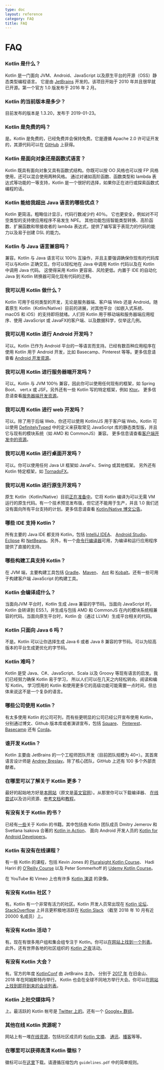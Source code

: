 ```yaml
---
type: doc
layout: reference
category: FAQ
title: FAQ
---
```


# FAQ

### Kotlin 是什么？

Kotlin 是一门面向 JVM、Android、JavaScript 以及原生平台的开源（OSS）静态类型编程语言。
它是由 [JetBrains](http://www.jetbrains.com) 开发的。该项目开始于 2010 年并且很早就已开源。第一个官方 1.0 版发布于 2016 年 2 月。

### Kotlin 的当前版本是多少？

目前发布的版本是 1.3.20，发布于 2019-01-23。

### Kotlin 是免费的吗？

是。Kotlin 是免费的，已经免费并会保持免费。它是遵循 Apache 2.0 许可证开发的，其源代码可以在 [GitHub](https://github.com/jetbrains/kotlin) 上获得。

### Kotlin 是面向对象还是函数式语言？

Kotlin 既具有面向对象又具有函数式结构。你既可以按 OO 风格也可以按 FP 风格使用，还可以混合使用两种风格。
通过对诸如高阶函数、函数类型和 lambda 表达式等功能的一等支持，Kotlin 是一个很好的选择，如果你正在进行或探索函数式编程的话。

### Kotlin 能给我超出 Java 语言的哪些优点？

Kotlin 更简洁。粗略估计显示，代码行数减少约 40％。
它也更安全，例如对不可空类型的支持使应用程序不易发生 NPE。
其他功能包括智能类型转换、高阶函数、扩展函数和带接收者的 lambda 表达式，提供了<!--
-->编写富于表现力的代码的能力以及易于创建 DSL 的能力。
 
### Kotlin 与 Java 语言兼容吗？

兼容。Kotlin 与 Java 语言可以 100％ 互操作，并且主要强调确保你现有的代码库<!--
-->可以与Kotlin 正确交互。你可以轻松地在 Java 中调用 Kotlin 代码以及在 Kotlin 中调用 Java 代码。 这使得采用 Kotlin
更容易、风险更低。内置于 IDE 的自动化 Java 到 Kotlin 转换器可简化现有代码的迁移。

### 我可以用 Kotlin 做什么？

Kotlin 可用于任何类型的开发，无论是服务器端、客户端 Web 还是 Android。随着原生 Kotlin（Kotlin/Native）目前<!--
-->的进展，对其他平台（如嵌入式系统、macOS 和 iOS）的支持即将就绪。人们将 Kotlin 用于移动端<!--
-->和服务器端应用程序、使用 JavaScript 或 JavaFX的客户端、以及数据科学，仅举这几例。

### 我可以用 Kotlin 进行 Android 开发吗？

可以。Kotlin 已作为 Android 平台的一等语言而支持。已经有数百种应用程序在使用 Kotlin
用于 Android 开发，比如 Basecamp、Pinterest 等等。更多信息请查看 [Android 开发资源](android-overview.html)。

### 我可以用 Kotlin 进行服务器端开发吗？

可以。Kotlin 与 JVM 100％ 兼容，因此你可以使用任何现有的框架，如 Spring Boot、
vert.x 或 JSF。另外还有一些 Kotlin 写的特定框架，例如 [Ktor](https://ktor.kotlincn.net)。
更多信息请查看[服务器端开发资源](server-overview.html)。

### 我可以用 Kotlin 进行 web 开发吗？

可以。除了用于后端 Web，你还可以使用 Kotlin/JS 用于客户端 Web。Kotlin 可以使用
[DefinitelyTyped](http://definitelytyped.org) 中的定义来获取常见 JavaScript 库的静态类型版，并且它与现有的模块系统（如 AMD 和 CommonJS）兼容。
更多信息请查看[客户端开发中的资源](js-overview.html)。

### 我可以用 Kotlin 进行桌面开发吗？

可以。你可以使用任何 Java UI 框架如 JavaFx、Swing 或其他框架。
另外还有 Kotlin 特定框架，如 [TornadoFX](https://github.com/edvin/tornadofx)。

### 我可以用 Kotlin 进行原生开发吗？

原生 Kotlin（Kotlin/Native）目前[正在准备中](https://blog.jetbrains.com/kotlin/tag/native/)。它将 Kotlin 编译为<!--
-->可以无需 VM 运行的原生代码。有一个技术预览发布版，但它还不能用于生产，并且 1.0 我们还<!--
-->没有面向所有平台支持的计划。更多信息请查看 [Kotlin/Native 博文公告](https://blog.jetbrains.com/kotlin/2017/04/kotlinnative-tech-preview-kotlin-without-a-vm/)。

### 哪些 IDE 支持 Kotlin？

所有主要的 Java IDE 都支持 Kotlin，包括 [IntelliJ IDEA](https://www.kotlincn.net/docs/tutorials/getting-started.html)、
[Android Studio](https://www.kotlincn.net/docs/tutorials/kotlin-android.html)、[Eclipse](https://www.kotlincn.net/docs/tutorials/getting-started-eclipse.html) 和
[NetBeans](http://plugins.netbeans.org/plugin/68590/kotlin)。另外，有一个[命令行编译器](https://www.kotlincn.net/docs/tutorials/command-line.html)<!--
-->可用，为编译和运行应用程序提供了直接的支持。
  
### 哪些构建工具支持 Kotlin？

在 JVM 端，主要构建工具包括 [Gradle](using-gradle.html)、[Maven](using-maven.html)、
[Ant](using-ant.html) 和 [Kobalt](http://beust.com/kobalt/home/index.html)。还有一些可用于构建客户端 JavaScript 的构建工具。

### Kotlin 会编译成什么？

当面向JVM 平台时，Kotlin 生成 Java 兼容的字节码。当面向 JavaScript 时，Kotlin 会转译到 ES5.1，并生成与<!--
-->包括 AMD 和 CommonJS 在内的模块系统相兼容的代码。当面向原生平台时，Kotlin 会（通过 LLVM）生成平台相关的代码。

### Kotlin 只面向 Java 6 吗？

不是。Kotlin 可以让你选择生成 Java 6 或者 Java 8 兼容的字节码。可以为较高版本的平台生成更优化的字节码。

### Kotlin 难吗？

Kotlin 是受 Java、C#、JavaScript、Scala 以及 Groovy 等现有语言的启发。我们已经努力确保 Kotlin 易于学习，
所以人们可以在几天之内轻松转向、阅读和编写 Kotlin。
学习惯用的 Kotlin 和使用更多它的高级功能可能需要一点时间，但总体来说这不是一个复杂的语言。
 
### 哪些公司使用 Kotlin？
 
有太多使用 Kotlin 的公司可列，而有些更明显的公司已经公开宣布使用 Kotlin，分别通过博文、Github 版本库或者演讲宣布，包括
[Square](https://medium.com/square-corner-blog/square-open-source-loves-kotlin-c57c21710a17)、 [Pinterest](https://www.youtube.com/watch?v=mDpnc45WwlI)、 [Basecamp](https://m.signalvnoise.com/how-we-made-basecamp-3s-android-app-100-kotlin-35e4e1c0ef12) 还有 [Corda](https://docs.corda.net/releases/release-M9.2/further-notes-on-kotlin.html)。

### 谁开发 Kotlin？

Kotlin 主要由 JetBrains 的一个工程师团队开发（目前团队规模为 40+）。其首席语言设计师是
[Andrey Breslav](https://twitter.com/abreslav)。除了核心团队，GitHub 上还有 100 多个外部贡献者。

### 在哪里可以了解关于 Kotlin 更多？

最好的起始地方好是[本网站](https://www.kotlincn.net)（原文是[英文官网](https://kotlinlang.org)）。从那里你可以下载编译器、
[在线尝试](https://play.kotlinlang.org)以及访问资源、[参考文档](index.html)<!--
-->和[教程](https://www.kotlincn.net/docs/tutorials/index.html)。

### 有没有关于 Kotlin 的书？

已经有[一些](/docs/books.html)关于 Kotlin 的书籍。其中包括由 Kotlin 团队成员 Dmitry Jemerov 和 Svetlana Isakova 合著的 [Kotlin in Action](https://www.manning.com/books/kotlin-in-action)、
面向 Android 开发人员的 [Kotlin for Android Developers](https://leanpub.com/kotlin-for-android-developers)。

### Kotlin 有没有在线课程？

有一些 Kotlin 的课程，包括 Kevin Jones 的 [Pluralsight Kotlin Course](https://www.pluralsight.com/courses/kotlin-getting-started)、
Hadi Hariri 的 [O’Reilly Course](http://shop.oreilly.com/product/0636920052982.do) 以及 Peter Sommerhoff 的 [Udemy Kotlin Course](http://petersommerhoff.com/dev/kotlin/kotlin-beginner-tutorial/)。

在 YouTube 和 Vimeo 上也有许多 [Kotlin 演讲](https://www.kotlincn.net/community/talks.html) 的录像。

### 有没有 Kotlin 社区？

有。Kotlin 有一个非常有活力的社区。Kotlin 开发人员常出现在 [Kotlin 论坛](http://discuss.kotlinlang.org)、
[StackOverflow](http://stackoverflow.com/questions/tagged/kotlin) 上并且更积极地活跃在 [Kotlin Slack](http://slack.kotlinlang.org)
（截至 2018 年 10 月有近 20000 名成员）上。

### 有没有 Kotlin 活动？
 
有。现在有很多用户组和集会组专注于 Kotlin。你可以[在网站上找到一个列表](/community/user-groups.html)。
此外，还有世界各地的社区组织的 [Kotlin 之夜](/community/kotlin-nights.html)活动。

### 有没有 Kotlin 大会？

有。官方的年度 [KotlinConf](https://kotlinconf.com/) 由 JetBrains 主办。
分别于 [2017 年](https://kotlinconf.com/2017/) 在旧金山、2018 年在阿姆斯特丹举行。
Kotlin 也会在全球不同地方举行大会。你可以在[网站上找到即将到来的会谈列表](/community/talks.html?time=upcoming)。

### Kotlin 上社交媒体吗？

上。最活跃的 Kotlin 帐号是 [Twitter 上的](https://twitter.com/kotlin)。还有一个 [Google+ 群组](https://plus.google.com/communities/104597899765146112928)。

### 其他在线 Kotlin 资源呢？

网站上有一堆[在线资源](https://kotlinlang.org/community/)，包括社区成员的 [Kotlin 文摘](https://kotlin.link)、
[通讯](http://www.kotlinweekly.net)、[播客](https://talkingkotlin.com)等等。

### 在哪里可以获得高清 Kotlin 徽标？

徽标可以在[这里](https://resources.jetbrains.com/storage/products/kotlin/docs/kotlin_logos.zip)下载。请遵循压缩包内 `guidelines.pdf` 中的简单规则。
